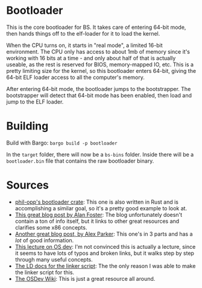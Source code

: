# Bootloader

This is the core bootloader for BS. It takes care of entering 64-bit mode, then hands things off to the elf-loader for it to load the kernel.

When the CPU turns on, it starts in "real mode", a limited 16-bit environment. The CPU only has access to about 1mb of memory since it's working with 16 bits at a time - and only about half of that is actually useable, as the rest is reserved for BIOS, memory-mapped IO, etc. This is a pretty limiting size for the kernel, so this bootloader enters 64-bit, giving the 64-bit ELF loader access to all the computer's memory.

After entering 64-bit mode, the bootloader jumps to the bootstrapper. The bootstrapper will detect that 64-bit mode has been enabled, then load and jump to the ELF loader.

# Building

Build with Bargo: `bargo build -p bootloader`

In the `target` folder, there will now be a `bs-bins` folder. Inside there will be a `bootloader.bin` file that contains the raw bootloader binary.

# Sources

- [phil-opp's bootloader crate](https://github.com/rust-osdev/bootloader/blob/main/bios): This one is also written in Rust and is accomplishing a similar goal, so it's a pretty good example to look at.
- [This great blog post by Alan Foster](https://www.alanfoster.me/posts/writing-a-bootloader/): The blog unfortunately doesn't contain a ton of info itself, but it links to other great resources and clarifies some x86 concepts.
- [Another great blog post, by Alex Parker](http://3zanders.co.uk/2017/10/13/writing-a-bootloader/): This one's in 3 parts and has a *lot* of good information.
- [This lecture on OS dev](https://www.cs.bham.ac.uk/~exr/lectures/opsys/10_11/lectures/os-dev.pdf): I'm not convinced this is actually a lecture, since it seems to have lots of typos and broken links, but it walks step by step through many useful concepts.
- [The LD docs for the linker script](https://sourceware.org/binutils/docs/ld/Scripts.html): The the only reason I was able to make the linker script for this.
- [The OSDev Wiki](https://wiki.osdev.org): This is just a great resource all around.
